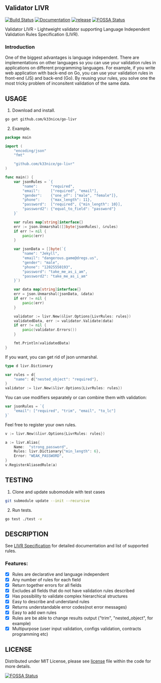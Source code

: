 ## Validator LIVR

[![Build Status](https://travis-ci.org/k33nice/go-livr.svg?branch=master)](https://travis-ci.org/k33nice/go-livr)
[![Documentation](https://godoc.org/github.com/k33nice/go-livr?status.svg)](https://godoc.org/github.com/k33nice/go-livr)
[![release](https://img.shields.io/badge/release-v2.0.0-blue.svg)](https://github.com/k33nice/go-livr/releases/tag/v2.0.0)
[![FOSSA Status](https://app.fossa.io/api/projects/git%2Bgithub.com%2Fk33nice%2Fgo-livr.svg?type=shield)](https://app.fossa.io/projects/git%2Bgithub.com%2Fk33nice%2Fgo-livr?ref=badge_shield)

Validator LIVR - Lightweight validator supporting Language Independent Validation Rules Specification (LIVR).

### Introduction

One of the biggest advantages is language independent. There are implementations on other languages so you can use your
validation rules in applications on different programming languages.
For example, if you write web application with back-end on Go, you can use your validation rules in front-end (JS)
and back-end (Go).
By reusing your rules, you solve one the most tricky problem of inconsitent validation of the same data.

## USAGE
1. Download and install.
```sh
go get github.com/k33nice/go-livr
```

2. Example.
```go
package main

import (
	"encoding/json"
	"fmt"

	"github.com/k33nice/go-livr"
)

func main() {
	var jsonRules = `{
		"name":      "required",
		"email":     ["required", "email"],
		"gender":    {"one_of": ["male", "female"]},
		"phone":     {"max_length": 11},
		"password":  ["required", {"min_length": 10}],
		"password2": {"equal_to_field": "password"}
	}`

	var rules map[string]interface{}
	err := json.Unmarshal([]byte(jsonRules), &rules)
	if err != nil {
		panic(err)
	}

	var jsonData = []byte(`{
		"name": "Jekyll",
		"email": "dangerous.game@dregs.us",
		"gender": "male",
		"phone": "12025550193",
		"password": "take_me_as_i_am",
		"password2": "take_me_as_i_am"
	}`)

	var data map[string]interface{}
	err = json.Unmarshal(jsonData, &data)
	if err != nil {
		panic(err)
	}

	validator := livr.New(&livr.Options{LivrRules: rules})
	validatedData, err := validator.Validate(data)
	if err != nil {
		panic(validator.Errors())
	}

	fmt.Println(validatedData)
}
```

If you want, you can get rid of json unmarshal.
```go
type d livr.Dictionary

var rules = d{
	"name": d{"nested_object": "required"},
}
validator := livr.New(&livr.Options{LivrRules: rules})
```

You can use modifiers separately or can combine them with validation:
```go
var jsonRules = `{
    "email": ["required", "trim", "email", "to_lc"]
}`
```

Feel free to register your own rules.
```go
v := livr.New(&livr.Options{LivrRules: rules})

a := livr.Alias{
	Name:  "strong_password",
	Rules: livr.Dictionary{"min_length": 6},
	Error: "WEAK_PASSWORD",
}
v.RegisterAliasedRule(a)
```

## TESTING
1. Clone and update subomodule with test cases
```sh
git submodule update --init --recursive
```
2. Run tests.
```sh
go test ./test -v
```

## DESCRIPTION
See [LIVR Specification](http://livr-spec.org) for detailed documentation and list of supported rules.

### Features:

- [x] Rules are declarative and language independent
- [x] Any number of rules for each field
- [x] Return together errors for all fields
- [x] Excludes all fields that do not have validation rules described
- [x] Has possibility to validate complex hierarchical structures
- [x] Easy to describe and understand rules
- [x] Returns understandable error codes(not error messages)
- [x] Easy to add own rules
- [x] Rules are be able to change results output ("trim", "nested\_object", for example)
- [x] Multipurpose (user input validation, configs validation, contracts programming etc)

## LICENSE
Distributed under MIT License, please see [license](https://github.com/k33nice/go-livr/blob/master/LICENSE) file within the code for more details.


[![FOSSA Status](https://app.fossa.io/api/projects/git%2Bgithub.com%2Fk33nice%2Fgo-livr.svg?type=large)](https://app.fossa.io/projects/git%2Bgithub.com%2Fk33nice%2Fgo-livr?ref=badge_large)
